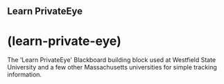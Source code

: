 ## Learn PrivateEye
# (learn-private-eye)

The 'Learn PrivateEye' Blackboard building block used at Westfield State University
and a few other Massachusetts universities for simple tracking information.


